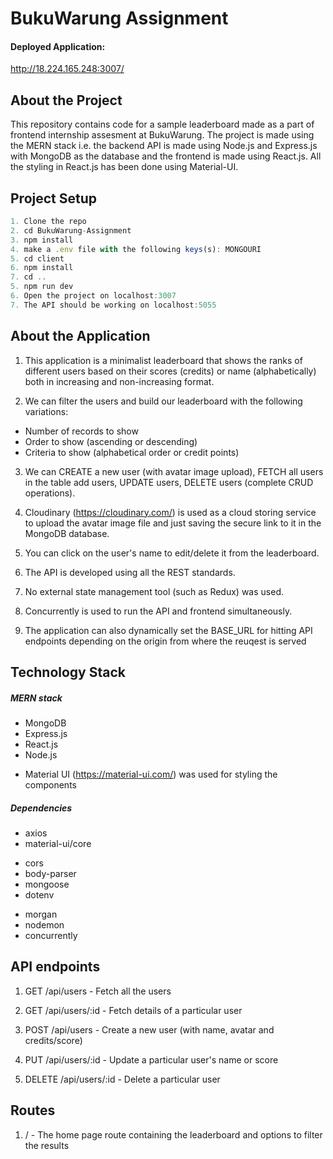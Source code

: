 # BukuWarung Assignment

#### Deployed Application:

http://18.224.165.248:3007/

## About the Project

This repository contains code for a sample leaderboard made as a part of frontend internship assesment at BukuWarung. The project is made using the MERN stack i.e. the backend API is made using Node.js and Express.js with MongoDB as the database and the frontend is made using React.js. All the styling in React.js has been done using Material-UI.

## Project Setup

```javascript
1. Clone the repo
2. cd BukuWarung-Assignment
3. npm install
4. make a .env file with the following keys(s): MONGOURI
5. cd client
6. npm install
7. cd ..
5. npm run dev
6. Open the project on localhost:3007
7. The API should be working on localhost:5055
```

## About the Application

1. This application is a minimalist leaderboard that shows the ranks of different users based on their scores (credits) or name (alphabetically) both in increasing and non-increasing format.

2. We can filter the users and build our leaderboard with the following variations:

- Number of records to show
- Order to show (ascending or descending)
- Criteria to show (alphabetical order or credit points)

3. We can CREATE a new user (with avatar image upload), FETCH all users in the table add users, UPDATE users, DELETE users (complete CRUD operations).

4. Cloudinary (https://cloudinary.com/) is used as a cloud storing service to upload the avatar image file and just saving the secure link to it in the MongoDB database.

5. You can click on the user's name to edit/delete it from the leaderboard.

6. The API is developed using all the REST standards.

7. No external state management tool (such as Redux) was used.

8. Concurrently is used to run the API and frontend simultaneously.

9. The application can also dynamically set the BASE_URL for hitting API endpoints depending on the origin from where the reuqest is served

## Technology Stack

##### MERN stack

- MongoDB
- Express.js
- React.js
- Node.js

* Material UI (https://material-ui.com/) was used for styling the components

##### Dependencies

- axios
- material-ui/core

* cors
* body-parser
* mongoose
* dotenv

- morgan
- nodemon
- concurrently

## API endpoints

1. GET /api/users - Fetch all the users

2. GET /api/users/:id - Fetch details of a particular user

3. POST /api/users - Create a new user (with name, avatar and credits/score)

4. PUT /api/users/:id - Update a particular user's name or score

5. DELETE /api/users/:id - Delete a particular user

## Routes

1. / - The home page route containing the leaderboard and options to filter the results
